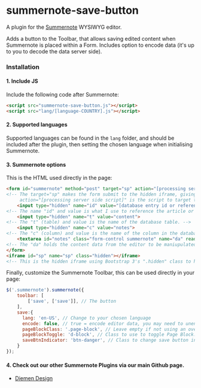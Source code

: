 # summernote-save-button
A plugin for the [Summernote](https://github.com/summernote/summernote/) WYSIWYG editor.

Adds a button to the Toolbar, that allows saving edited content when Summernote is placed within a Form.
Includes option to encode data (it's up to you to decode the data server side).

### Installation

#### 1. Include JS

Include the following code after Summernote:

```html
<script src="summernote-save-button.js"></script>
<script src="lang/[language-COUNTRY].js"></script>
```

#### 2. Supported languages

Supported languages can be found in the `lang` folder, and should be included after the plugin, then setting the chosen language when initialising Summernote.

#### 3. Summernote options

This is the HTML used directly in the page:
```html
<form id="summernote" method="post" target="sp" action="[processing server side script]">
<!-- The target="sp" makes the form submit to the hidden iframe, giving an ajax, and non page reloading affect.
     action="[processing server side script]" is the script to target to process the form data. -->
    <input type="hidden" name="id" value="[database entry id or reference]">
<!-- The name "id" and value is what I use to reference the article or content reference. -->
    <input type="hidden" name="t" value="content">
<!-- The "t" (table) and value is the name of the database table. -->
    <input type="hidden" name="c" value="notes">
<!-- The "c" (column) and value is the name of the column in the database table. -->
    <textarea id="notes" class="form-control summernote" name="da" readonly>[content data to be edited]</textarea>
<!-- The "da" holds the content data from the editor to be maniupulated upon form submit. -->
</form>
<iframe id="sp" name="sp" class="hidden"></iframe>
<!-- This is the hidden iframe using Bootstrap 3's ".hidden" class to hide the iframe. Use ".d-none" if using Bootstrap 4. -->
```

Finally, customize the Summernote Toolbar, this can be used directly in your page:
```javascript
$('.summernote').summernote({
    toolbar: [
        ['save', ['save']], // The button
    ],
    save:{
      lang: 'en-US', // Change to your chosen language
      encode: false, // true = encode editor data, you may need to unencode the data on your backend or before output.
      pageBlockClass: '.page-block', // Leave empty if not using an overlay to block user activity while data is sent.
      pageBlockToggle: 'd-block', // Class to use to toggle Page Block. Remove the class via backend once data is safely stored.
      saveBtnIndicator: 'btn-danger', // Class to change save button indication when content changes to warn of unsaved data.
    }
});
```

#### 4. Check out our other Summernote Plugins via our main Github page.
- [Diemen Design](https://github.com/DiemenDesign/)
